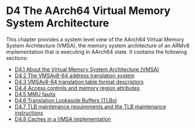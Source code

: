 # D4 The AArch64 Virtual Memory System Architecture

This chapter provides a system level view of the AArch64 Virtual Memory System
Architecture (VMSA), the memory system architecture of an ARMv8 implementation
that is executing in AArch64 state. It contains the following sections:

 * [D4.1 About the Virtual Memory System Architecture (VMSA)](d41_about_the_virtual_memory_system_architecture_v_.md)
 * [D4.2 The VMSAv8-64 address translation system](d42_the_vmsav8-64_address_translation_system.md)
 * [D4.3 VMSAv8-64 translation table format descriptors](d43_vmsav8-64_translation_table_format_descriptors.md)
 * [D4.4 Access controls and memory region attributes](d44_access_controls_and_memory_region_attributes.md)
 * [D4.5 MMU faults](d45_mmu_faults.md)
 * [D4.6 Translation Lookaside Buffers (TLBs)](d46_translation_lookaside_buffers_tlbs.md)
 * [D4.7 TLB maintenance requirements and the TLB maintenance instructions](d47_tlb_maintenance_requirements_and_the_tlb_maint.md)
 * [D4.8 Caches in a VMSA implementation](d48_caches_in_a_vmsa_implementation.md)
